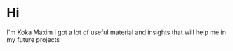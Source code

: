 # Hi
I'm Koka Maxim
I got a lot of useful material and insights that will help me in my future projects
